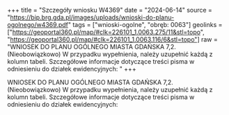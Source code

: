 +++
title = "Szczegóły wniosku W4369"
date = "2024-06-14"
source = "https://bip.brg.gda.pl/images/uploads/wnioski-do-planu-ogolnego/w4369.pdf"
tags = ["wnioski-ogolne", "obręb: 0063"]
geolinks = ["https://geoportal360.pl/map/#clk=226101_1.0063.275/11&stl=topo", "https://geoportal360.pl/map/#clk=226101_1.0063.116/6&stl=topo"]
raw = "WNIOSEK DO PLANU OGÓLNEGO MIASTA GDAŃSKA 7,2. (Nieobowiązkowo) W przypadku wypełnienia, należy uzupełnić każdą z kolumn tabeli. Szczegółowe informacje dotyczące treści pisma w odniesieniu do działek ewidencyjnych: "
+++

WNIOSEK DO PLANU OGÓLNEGO MIASTA GDAŃSKA
7,2. (Nieobowiązkowo) W przypadku wypełnienia, należy uzupełnić każdą z kolumn tabeli.
Szczegółowe informacje dotyczące treści pisma w odniesieniu do działek ewidencyjnych:



